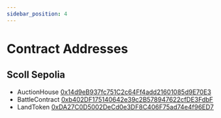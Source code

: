 ```yaml
---
sidebar_position: 4
---
```


# Contract Addresses

## Scoll Sepolia

- AuctionHouse [0x14d9eB937fc751C2c64Ff4add21601085d9E70E3](https://sepolia.scrollscan.com/address/0x14d9eB937fc751C2c64Ff4add21601085d9E70E3) 
- BattleContract [0xb402DF175140642e39c2B578947622cfDE3FdbF](https://sepolia.scrollscan.com/address/0xb402DF175140642e39c2B578947622cfDE3FdbF)
- LandToken  [0xDA27C0D5002DeCd0e3DF8C406F75ad74e4f96ED7](https://sepolia.scrollscan.com/address/0xDA27C0D5002DeCd0e3DF8C406F75ad74e4f96ED7)
